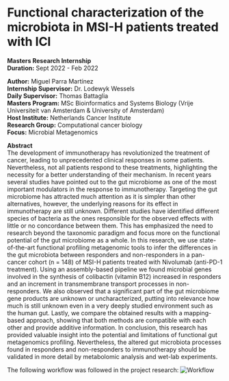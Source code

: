 # Functional characterization of the microbiota in MSI-H patients treated with ICI

__Masters Research Internship__  <br>
__Duration:__ Sept 2022 - Feb 2022 
<br>



__Author:__ Miguel Parra Martínez <br>
__Internship Supervisor:__ Dr. Lodewyk Wessels <br>
__Daily Supervisor:__ Thomas Battaglia <br>
__Masters Program:__ MSc Bioinformatics and Systems Biology (Vrije Universiteit van Amsterdam & University of Amsterdam) <br>
__Host Institute:__ Netherlands Cancer Institute <br>
__Research Group:__ Computational cancer biology <br>
__Focus:__ Microbial Metagenomics  <br>

__Abstract__ <br>
The development of immunotherapy has revolutionized the treatment of cancer, leading to unprecedented clinical responses in some patients. Nevertheless, not all patients respond to these treatments, highlighting the necessity for a better understanding of their mechanism. In recent years several studies have pointed out to the gut microbiome as one of the most important modulators in the response to immunotherapy. Targeting the gut microbiome has attracted much attention as it is simpler than other alternatives, however, the underlying reasons for its effect in immunotherapy are still unknown. Different studies have identified different species of bacteria as the ones responsible for the observed effects with little or no concordance between them. This has emphasized the need to research beyond the taxonomic paradigm and focus more on the functional potential of the gut microbiome as a whole. In this research, we use state-of-the-art functional profiling metagenomic tools to infer the differences in the gut microbiota between responders and non-responders in a pan-cancer cohort (n = 148) of MSI-H patients treated with Nivolumab (anti-PD-1 treatment). Using an assembly-based pipeline we found microbial genes involved in the synthesis of colibactin (vitamin B12) increased in responders and an increment in transmembrane transport processes in non-responders. We also observed that a significant part of the gut microbiome gene products are unknown or uncharacterized, putting into relevance how much is still unknown even in a very deeply studied environment such as the human gut. Lastly, we compare the obtained results with a mapping-based approach, showing that both methods are compatible with each other and provide additive information. In conclusion, this research has provided valuable insight into the potential and limitations of functional gut metagenomics profiling. Nevertheless, the altered gut microbiota processes found in responders and non-responders to immunotherapy should be validated in more detail by metabolomic analysis and wet-lab experiments.

The following workflow was followed in the project research: 
![Workflow](https://github.com/miparrama/Internship-NKI/edit/master/workflow.png?raw=true)

